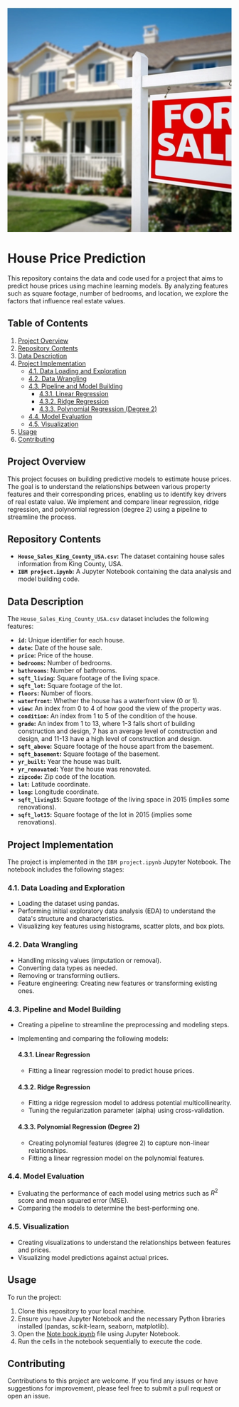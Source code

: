 ![image alt](https://raw.githubusercontent.com/kenny755/House-Pricing-Prediction-King-s-County-/refs/heads/main/housing.webp)
# House Price Prediction

This repository contains the data and code used for a project that aims to predict house prices using machine learning models. By analyzing features such as square footage, number of bedrooms, and location, we explore the factors that influence real estate values.

## Table of Contents

1.  [Project Overview](#project-overview)
2.  [Repository Contents](#repository-contents)
3.  [Data Description](#data-description)
4.  [Project Implementation](#project-implementation)
    * [4.1. Data Loading and Exploration](#41-data-loading-and-exploration)
    * [4.2. Data Wrangling](#42-data-wrangling)
    * [4.3. Pipeline and Model Building](#43-pipeline-and-model-building)
        * [4.3.1. Linear Regression](#431-linear-regression)
        * [4.3.2. Ridge Regression](#432-ridge-regression)
        * [4.3.3. Polynomial Regression (Degree 2)](#433-polynomial-regression-degree-2)
    * [4.4. Model Evaluation](#44-model-evaluation)
    * [4.5. Visualization](#45-visualization)
5.  [Usage](#usage)
6.  [Contributing](#contributing)


## Project Overview

This project focuses on building predictive models to estimate house prices. The goal is to understand the relationships between various property features and their corresponding prices, enabling us to identify key drivers of real estate value. We implement and compare linear regression, ridge regression, and polynomial regression (degree 2) using a pipeline to streamline the process.

## Repository Contents

* **`House_Sales_King_County_USA.csv`:** The dataset containing house sales information from King County, USA.
* **`IBM project.ipynb`:** A Jupyter Notebook containing the data analysis and model building code.

## Data Description

The `House_Sales_King_County_USA.csv` dataset includes the following features:

* **`id`:** Unique identifier for each house.
* **`date`:** Date of the house sale.
* **`price`:** Price of the house.
* **`bedrooms`:** Number of bedrooms.
* **`bathrooms`:** Number of bathrooms.
* **`sqft_living`:** Square footage of the living space.
* **`sqft_lot`:** Square footage of the lot.
* **`floors`:** Number of floors.
* **`waterfront`:** Whether the house has a waterfront view (0 or 1).
* **`view`:** An index from 0 to 4 of how good the view of the property was.
* **`condition`:** An index from 1 to 5 of the condition of the house.
* **`grade`:** An index from 1 to 13, where 1-3 falls short of building construction and design, 7 has an average level of construction and design, and 11-13 have a high level of construction and design.
* **`sqft_above`:** Square footage of the house apart from the basement.
* **`sqft_basement`:** Square footage of the basement.
* **`yr_built`:** Year the house was built.
* **`yr_renovated`:** Year the house was renovated.
* **`zipcode`:** Zip code of the location.
* **`lat`:** Latitude coordinate.
* **`long`:** Longitude coordinate.
* **`sqft_living15`:** Square footage of the living space in 2015 (implies some renovations).
* **`sqft_lot15`:** Square footage of the lot in 2015 (implies some renovations).

## Project Implementation

The project is implemented in the `IBM project.ipynb` Jupyter Notebook. The notebook includes the following stages:

### 4.1. Data Loading and Exploration

* Loading the dataset using pandas.
* Performing initial exploratory data analysis (EDA) to understand the data's structure and characteristics.
* Visualizing key features using histograms, scatter plots, and box plots.

### 4.2. Data Wrangling

* Handling missing values (imputation or removal).
* Converting data types as needed.
* Removing or transforming outliers.
* Feature engineering: Creating new features or transforming existing ones.

### 4.3. Pipeline and Model Building

* Creating a pipeline to streamline the preprocessing and modeling steps.
* Implementing and comparing the following models:

    #### 4.3.1. Linear Regression

    * Fitting a linear regression model to predict house prices.

    #### 4.3.2. Ridge Regression

    * Fitting a ridge regression model to address potential multicollinearity.
    * Tuning the regularization parameter (alpha) using cross-validation.

    #### 4.3.3. Polynomial Regression (Degree 2)

    * Creating polynomial features (degree 2) to capture non-linear relationships.
    * Fitting a linear regression model on the polynomial features.

### 4.4. Model Evaluation

* Evaluating the performance of each model using metrics such as $R^2$ score and mean squared error (MSE).
* Comparing the models to determine the best-performing one.

### 4.5. Visualization

* Creating visualizations to understand the relationships between features and prices.
* Visualizing model predictions against actual prices.

## Usage

To run the project:

1.  Clone this repository to your local machine.
2.  Ensure you have Jupyter Notebook and the necessary Python libraries installed (pandas, scikit-learn, seaborn, matplotlib).
3.  Open the [Note book.ipynb](https://github.com/kenny755/House-Pricing-Prediction-King-s-County-/blob/main/Real%20Estate%20Investment%20roject%20(1).ipynb) file using Jupyter Notebook.
4.  Run the cells in the notebook sequentially to execute the code.

## Contributing

Contributions to this project are welcome. If you find any issues or have suggestions for improvement, please feel free to submit a pull request or open an issue.


